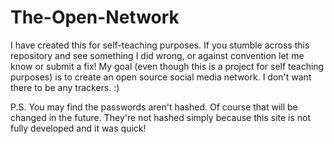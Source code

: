 # The-Open-Network
I have created this for self-teaching purposes. If you stumble across this repository and see something I did wrong, or against convention let me know or submit a fix! My goal (even though this is a project for self teaching purposes) is to create an open source social media network. I don't want there to be any trackers. :)

P.S. You may find the passwords aren't hashed. Of course that will be changed in the future. They're not hashed simply because this site is not fully developed and it was quick!
